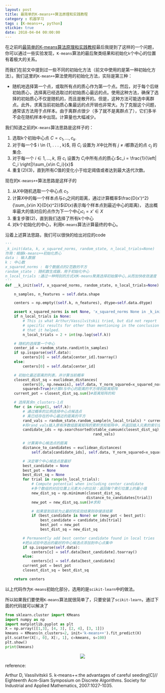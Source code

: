 ```yaml
---
layout: post
title: 最简单的K-means++算法原理和实践教程
category : 机器学习
tags : [K-means++, python]
stickie: true
date: 2018-04-04 00:00:00
---
```


在之前的[最简单的K-means算法原理和实践教程](https://blog.csdn.net/qq_17550379/article/details/79794193)最后我提到了这样的一个问题，你可以通过一些实验发现，`K-means`算法的最后聚类结果和初始化`k`个中心的位置有着极大的关系。

而我们在前文中提到过一些不同的初始化方法（前文中使用的是第一种初始化方法）。我们这里的`K-mean++`算法使用的初始化方法，实际是第三种：

- 随机地选择第一个点，或取所有点的质心作为第一个点。然后，对于每个后继初始质心，选择离已经选取过的初始质心最远的点。使用这种方法，确保了选择的初始质心不仅是随机的，而且是散开的。但是，这种方法可能选中离群点。此外，求离当前初始质心集最远的点开销也非常大。为了克服这个问题，通常该方法用于点样本。由于离群点很少（多了就不是离群点了），它们多半不会在随机样本中出现。计算量也大幅减少。

我们知道之前的`K-means`算法思路是这样子的：

1. 选取k个初始中心点 $C = {c_1, . . . , c_k}$.
2. 对于每一个$ i \in {1, . . . , k}$, 将 $C_i$ 设置为 $X$中比所有 $j \neq i$都靠近的点 $c_j$ 的集合.
3. 对于每一个 $i \in {1, . . . , k}$, 将 $c_i$ 设置为 $C_i$中所有点的质心:$c_i = \frac{1}{\left| C_i \right|}\sum_{x\in C_i}{x}$
4. 重复(2)(3)，直到所有$C$值的变化小于给定阈值或者达到最大迭代次数。

现在的`K-means++`算法思路是这样子的

1.   从$X$中随机选取一个中心点 $c_1$.
2. 计算$X$中的每一个样本点与$c_1$之间的距离，通过计算概率$\frac{D(x')^2}{\sum_{x\in X}{D(x)^2}}$($D(x)$表示每个样本点到最近中心的距离)， 选出概率最大的值对应的点作为下一个中心$c_i = x' \in X$
3. 重复步骤(2)，直到我们选择了所有k个中心
4. 对k个初始化的中心，利用`K-means`算法计算最终的中心。

沿着上述算法思路，我们可以很快的给出对应的code

```python
'''
_k_init(data, k, x_squared_norms, random_state, n_local_trials=None)
作用：根据k-means++初始化质心
data : 输入数据
k : 中心数
x_squared_norms : 每个数据点的2范数的平方
random_state : 随机数生成器，用于初始化中心
n_local_trials :通过一种特别的方式对K-means聚类选择初始簇中心,从而加快收敛速度
'''      
def __k_init(self, x_squared_norms, random_state, n_local_trials=None):

    n_samples, n_features = self.data.shape

    centers = np.empty((self.k, n_features), dtype=self.data.dtype)

    assert x_squared_norms is not None, 'x_squared_norms None in _k_init'
    if n_local_trials is None:
        # This is what Arthur/Vassilvitskii tried, but did not report
        # specific results for other than mentioning in the conclusion
        # that it helped.
        n_local_trials = 2 + int(np.log(self.k))

    # 随机的选择第一个中心
    center_id = random_state.randint(n_samples)
    if sp.issparse(self.data):
        centers[0] = self.data[center_id].toarray()
    else:
        centers[0] = self.data[center_id]

    # 初始化最近距离的列表，并计算当前概率
    closest_dist_sq = euclidean_distances(
        centers[0, np.newaxis], self.data, Y_norm_squared=x_squared_norms,
        squared=True)#计算X与中心的距离的平方得到距离矩阵
    current_pot = closest_dist_sq.sum()#距离矩阵的和

    # 选择其余n_clusters-1点
    for c in range(1, self.k):
        # 通过概率的比例选择中心点候选点
        # 离已经存在的中心最近的距离的平方
        rand_vals = random_state.random_sample(n_local_trials) * current_pot
        #将rand_vals插入原有序数组距离矩阵的累积求和矩阵中，并返回插入元素的索引值
        candidate_ids = np.searchsorted(stable_cumsum(closest_dist_sq),
                                        rand_vals)

        # 计算离中心候选点的距离
        distance_to_candidates = euclidean_distances(
            self.data[candidate_ids], self.data, Y_norm_squared=x_squared_norms, squared=True)

        # 决定哪个中心候选点是最好
        best_candidate = None
        best_pot = None
        best_dist_sq = None
        for trial in range(n_local_trials):
            # Compute potential when including center candidate
            #多个数组的对应位置上元素大小的比较：返回每个索引位置上的最小值
            new_dist_sq = np.minimum(closest_dist_sq,
                                     distance_to_candidates[trial])
            new_pot = new_dist_sq.sum()#求和

            # 如果是到目前为止最好的实验结果则存储该结果
            if (best_candidate is None) or (new_pot < best_pot):
                best_candidate = candidate_ids[trial]
                best_pot = new_pot
                best_dist_sq = new_dist_sq

        # Permanently add best center candidate found in local tries
        #把从试验中选出的最好的中心候选点添加到中心点集中
        if sp.issparse(self.data):
            centers[c] = self.data[best_candidate].toarray()
        else:
            centers[c] = self.data[best_candidate]
        current_pot = best_pot
        closest_dist_sq = best_dist_sq

    return centers
```

以上代码作为`K-means`初始化部分，选用的是`scikit-learn`中的做法。

所以如果我们要使用`K-means`算法就很简单了，只要安装了`scikit-learn`，通过下面的代码就可以解决了

```python
from sklearn.cluster import KMeans
import numpy as np
import matplotlib.pyplot as plt
X = np.array([[1,3], [4, 3], [2, 4], [3, 1]])
kmeans = KMeans(n_clusters=2, init='k-means++').fit_predict(X)
plt.scatter(X[:, 0], X[:, 1], c=kmeans, s=100)
plt.show()
print(kmeans)
```

<center class="half">
<img src="http://wx2.sinaimg.cn/mw690/af2d2659ly1fpzirizi8vj20af070wed.jpg" >
</center>

reference:

Arthur D, Vassilvitskii S. k-means++:the advantages of careful seeding[C]// Eighteenth Acm-Siam Symposium on Discrete Algorithms. Society for Industrial and Applied Mathematics, 2007:1027-1035.
